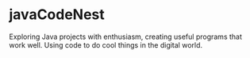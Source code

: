 # javaCodeNest
Exploring Java projects with enthusiasm, creating useful programs that work well. Using code to do cool things in the digital world.
